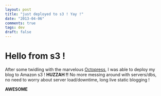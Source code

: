 ```yaml
---
layout: post
title: "just deployed to s3 ! Yay !"
date: "2013-04-06"
comments: true
tags: dev
draft: false
---
```


# Hello from s3 !

After some twidling with the marvelous [Octopress](http://octopress.org/), I was able to deploy my blog to Amazon s3 !
**HUZZAH !!** No more messing around with servers/dbs, no need to worry about server load/downtime, long live static blogging ! 

__AWESOME__


